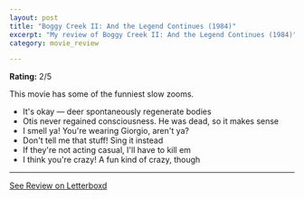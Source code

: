 ```yaml
---
layout: post
title: "Boggy Creek II: And the Legend Continues (1984)"
excerpt: "My review of Boggy Creek II: And the Legend Continues (1984)"
category: movie_review

---
```


**Rating:** 2/5

This movie has some of the funniest slow zooms.

* It's okay — deer spontaneously regenerate bodies
* Otis never regained consciousness. He was dead, so it makes sense
* I smell ya! You're wearing Giorgio, aren't ya?
* Don't tell me that stuff! Sing it instead 
* If they're not acting casual, I'll have to kill em
* I think you're crazy! A fun kind of crazy, though

<hr>

[See Review on Letterboxd](https://boxd.it/6e5LT7)
